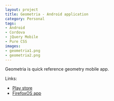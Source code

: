 ```yaml
---
layout: project
title: Geometria - Android application
category: Personal
tags:
- Android
- Cordova
- jQuery Mobile
- Pure CSS
images:
- geometria1.png
- geometria2.png
---
```


Geometria is quick reference geometry mobile app.

Links:

- [Play store](https://market.android.com/details?id=com.avtobiografia.geometria)
- [FirefoxOS app](https://marketplace.firefox.com/app/geometria/)
